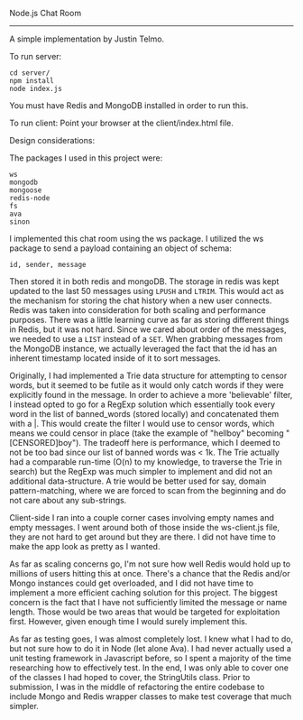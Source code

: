 Node.js Chat Room
_____
A simple implementation by Justin Telmo.


To run server:

```
cd server/
npm install
node index.js
```

You must have Redis and MongoDB installed in order to run this.

To run client:
Point your browser at the client/index.html file.


Design considerations: 

The packages I used in this project were:

```
ws
mongodb
mongoose
redis-node
fs
ava
sinon
```

I implemented this chat room using the ws package. I utilized the ws package to send a payload containing an object of schema:

```
id, sender, message
```

Then stored it in both redis and mongoDB. The storage in redis was kept updated to the last 50 messages using `LPUSH` and `LTRIM`. This would act as the mechanism for storing the chat history when a new user connects. Redis was taken into consideration for both scaling and performance purposes. There was a little learning curve as far as storing different things in Redis, but it was not hard. Since we cared about order of the messages, we needed to use a `LIST` instead of a `SET`. When grabbing messages from the MongoDB instance, we actually leveraged the fact that the id has an inherent timestamp located inside of it to sort messages.

Originally, I had implemented a Trie data structure for attempting to censor words, but it seemed to be futile as it would only catch words if they were explicitly found in the message. In order to achieve a more 'believable' filter, I instead opted to go for a RegExp solution which essentially took every word in the list of banned_words (stored locally) and concatenated them with a |. This would create the filter I would use to censor words, which means we could censor in place (take the example of "hellboy" becoming "[CENSORED]boy"). The tradeoff here is performance, which I deemed to not be too bad since our list of banned words was < 1k. The Trie actually had a comparable run-time (O(n) to my knowledge, to traverse the Trie in search) but the RegExp was much simpler to implement and did not an additional data-structure. A trie would be better used for say, domain pattern-matching, where we are forced to scan from the beginning and do not care about any sub-strings.

Client-side I ran into a couple corner cases involving empty names and empty messages. I went around both of those inside the ws-client.js file, they are not hard to get around but they are there. I did not have time to make the app look as pretty as I wanted. 

As far as scaling concerns go, I'm not sure how well Redis would hold up to millions of users hitting this at once. There's a chance that the Redis and/or Mongo instances could get overloaded, and I did not have time to implement a more efficient caching solution for this project. The biggest concern is the fact that I have not sufficiently limited the message or name length. Those would be two areas that would be targeted for exploitation first. However, given enough time I would surely implement this.

As far as testing goes, I was almost completely lost. I knew what I had to do, but not sure how to do it in Node (let alone Ava). I had never actually used a unit testing framework in Javascript before, so I spent a majority of the time researching how to effectively test. In the end, I was only able to cover one of the classes I had hoped to cover, the StringUtils class. Prior to submission, I was in the middle of refactoring the entire codebase to include Mongo and Redis wrapper classes to make test coverage that much simpler.



